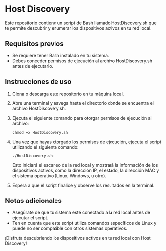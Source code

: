 # Host Discovery

Este repositorio contiene un script de Bash llamado HostDiscovery.sh que te permite descubrir y enumerar los dispositivos activos en tu red local.

## Requisitos previos

- Se requiere tener Bash instalado en tu sistema.
- Debes conceder permisos de ejecución al archivo HostDiscovery.sh antes de ejecutarlo.

## Instrucciones de uso

1. Clona o descarga este repositorio en tu máquina local.
2. Abre una terminal y navega hasta el directorio donde se encuentra el archivo HostDiscovery.sh.
3. Ejecuta el siguiente comando para otorgar permisos de ejecución al archivo:

    ```shell
    chmod +x HostDiscovery.sh
    ```

4. Una vez que hayas otorgado los permisos de ejecución, ejecuta el script utilizando el siguiente comando:

    ```shell
    ./HostDiscovery.sh
    ```

    Esto iniciará el escaneo de la red local y mostrará la información de los dispositivos activos, como la dirección IP, el estado, la dirección MAC y el sistema operativo (Linux, Windows, u otro).

5. Espera a que el script finalice y observe los resultados en la terminal.

## Notas adicionales

- Asegúrate de que tu sistema esté conectado a la red local antes de ejecutar el script.
- Ten en cuenta que este script utiliza comandos específicos de Linux y puede no ser compatible con otros sistemas operativos.

¡Disfruta descubriendo los dispositivos activos en tu red local con Host Discovery!
